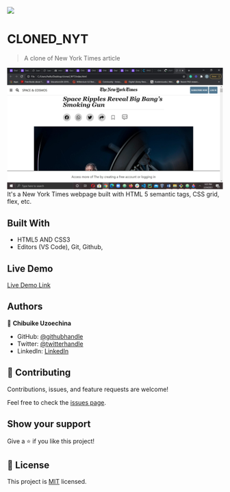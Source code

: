 ![](https://img.shields.io/badge/Microverse-blueviolet)

# CLONED_NYT

> A clone of New York Times article

![screenshot](Assets\image\ProjectScreenShot.jpg)
It's a New York Times webpage built with HTML 5 semantic tags, CSS grid, flex, etc.

## Built With

- HTML5 AND CSS3
- Editors (VS Code), Git, Github,

## Live Demo

[Live Demo Link](https://chike1990.github.io/cloned_NYT/)

## Authors

👤 **Chibuike Uzoechina**

- GitHub: [@githubhandle](https://github.com/Chike1990)
- Twitter: [@twitterhandle](https://twitter.com/@ChibuikeUzoechi)
- LinkedIn: [LinkedIn](https://www.linkedin.com/in/chibuike-uzoechina-630857102)

## 🤝 Contributing

Contributions, issues, and feature requests are welcome!

Feel free to check the [issues page](issues/).

## Show your support

Give a ⭐️ if you like this project!

## 📝 License

This project is [MIT](https://github.com/Chike1990/cloned_NYT/blob/master/LICENSE) licensed.
